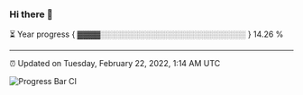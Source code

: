 ### Hi there 👋

⏳ Year progress { ▓▓▓▓░░░░░░░░░░░░░░░░░░░░░░░░░░ } 14.26 %

---

⏰ Updated on Tuesday, February 22, 2022, 1:14 AM UTC

![Progress Bar CI](https://github.com/arthurbuhl/arthurbuhl/workflows/Progress%20Bar%20CI/badge.svg)
